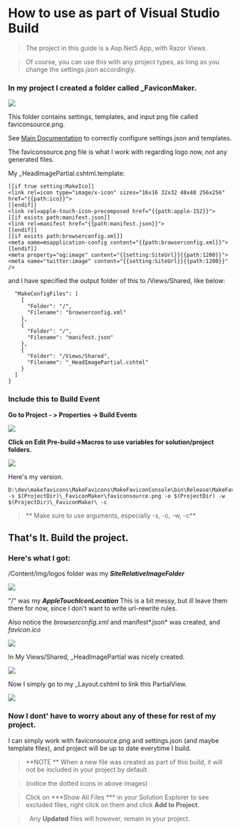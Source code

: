 # How to use as part of Visual Studio Build
> The project in this guide is a Asp.Net5 App, with Razor Views.

> Of course, you can use this with any project types, as long as you change the settings.json accordingly.


### In my project I created a folder called _FaviconMaker.

![](_MakeFaviconFolder.PNG?raw=true)

This folder contains settings, templates, and input png file called faviconsource.png.

See [Main Documentation](https://github.com/mtbnunu/makefavicons/blob/master/readme.md) to correctly configure settings.json and templates.

The faviconsource.png file is what I work with regarding logo now, not any generated files.

My _HeadImagePartial.cshtml.template:

```
[[if true setting:MakeIco]]
<link rel=icon type="image/x-icon" sizes="16x16 32x32 48x48 256x256" href="{{path:ico}}">
[[endif]]
<link rel=apple-touch-icon-precomposed href="{{path:apple-152}}">
[[if exists path:manifest.json]]
<link rel=manifest href="{{path:manifest.json}}">
[[endif]]
[[if exists path:browserconfig.xml]]
<meta name=msapplication-config content="{{path:browserconfig.xml}}">
[[endif]]
<meta property="og:image" content="{{setting:SiteUrl}}{{path:1200}}">
<meta name="twitter:image" content="{{setting:SiteUrl}}{{path:1200}}" />
```

and I have specified the output folder of this to /Views/Shared, like below:
```
  "MakeConfigFiles": [
    {
      "Folder": "/",
      "Filename": "browserconfig.xml"
    },
    {
      "Folder": "/",
      "Filename": "manifest.json"
    },
    {
      "Folder": "/Views/Shared",
      "Filename": "_HeadImagePartial.cshtml"
    }
  ]
}
```
### Include this to Build Event

**Go to Project - > Properties -> Build Events**

![](PreBuildCommandLine2.PNG?raw=true)

**Click on Edit Pre-build->Macros to use variables for solution/project folders.**

![](PreBuildCommandLine.PNG?raw=true)

Here's my version.
```
D:\dev\makefavicons\MakeFavicons\MakeFaviconConsole\bin\Release\MakeFaviconConsole.exe -s $(ProjectDir)\_FaviconMaker\faviconsource.png -o $(ProjectDir) -w $(ProjectDir)\_FaviconMaker\ -c
```
>** Make sure to use arguments, especially -s, -o, -w, -c**

## That's It. Build the project.

### Here's what I got:

/Content/img/logos folder was my ***SiteRelativeImageFolder***

![](outputContent.PNG?raw=true)

"/" was my ***AppleTouchIconLocation***
This is a bit messy, but ill leave them there for now, since I don't want to write url-rewrite rules.

Also notice the *browserconfig.xml* and manifest*.json* was created, and *favicon.ico*

![](outputRoot.PNG?raw=true)

In My Views/Shared, _HeadImagePartial was nicely created.

![](outputShared.PNG?raw=true)

Now I simply go to my _Layout.cshtml to link this PartialView.

![](_layout%20example.PNG?raw=true)


### Now I dont' have to worry about any of these for rest of my project.
I can simply work with faviconsource.png and settings.json (and maybe template files), and project will be up to date everytime I build.

> **NOTE **
> When a new file was created as part of this build, it will not be included in your project by default.

> (notice the dotted icons in above images)

> Click on ***Show All Files *** in your Solution Explorer to see excluded files, right click on them and click **Add to Project**.

> &nbsp;
> Any **Updated** files will however, remain in your project.
